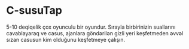 # C-susuTap
5-10 deqiqelik çox oyunculu bir oyundur. Sırayla birbirinizin suallarını cavablayaraq ve casus, ajanlara göndərilən gizli yeri keşfetmeden əvvəl sızan casusun kim olduğunu keşfetmeye çalışın.
